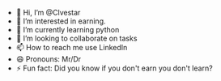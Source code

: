 - 👋 Hi, I’m @Clvestar
- 👀 I’m interested in earning.
- 🌱 I’m currently learning python 
- 💞️ I’m looking to collaborate on tasks
- 📫 How to reach me use LinkedIn 
- 😄 Pronouns: Mr/Dr
- ⚡ Fun fact: Did you know if you don't earn you don't learn?

<!---
Clvestar/Clvestar is a ✨ special ✨ repository because its `README.md` (this file) appears on your GitHub profile.
You can click the Preview link to take a look at your changes.
--->
